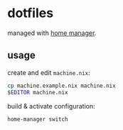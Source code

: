 # dotfiles

managed with [home manager](https://nix-community.github.io/home-manager/).

## usage

create and edit `machine.nix`:

```bash
cp machine.example.nix machine.nix
$EDITOR machine.nix
```

build & activate configuration:

```bash
home-manager switch
```
